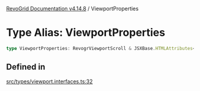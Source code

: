 [RevoGrid Documentation v4.14.8](README.md) / ViewportProperties

# Type Alias: ViewportProperties

```ts
type ViewportProperties: RevogrViewportScroll & JSXBase.HTMLAttributes<HTMLRevogrViewportScrollElement>;
```

## Defined in

[src/types/viewport.interfaces.ts:32](https://github.com/revolist/revogrid/blob/e548e2f67dd1ccbf7f1e03dfbe23431ad8065184/src/types/viewport.interfaces.ts#L32)
